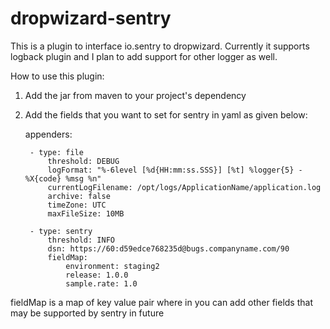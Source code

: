 # dropwizard-sentry
This is a plugin to interface io.sentry to dropwizard. Currently it supports logback plugin and I plan to add support for other logger as well. 

How to use this plugin:
1. Add the jar from maven to your project's dependency
2. Add the fields that you want to set for sentry in yaml as given below:

    appenders:
    
        - type: file
            threshold: DEBUG
            logFormat: "%-6level [%d{HH:mm:ss.SSS}] [%t] %logger{5} - %X{code} %msg %n"
            currentLogFilename: /opt/logs/ApplicationName/application.log
            archive: false
            timeZone: UTC
            maxFileSize: 10MB
            
        - type: sentry
            threshold: INFO
            dsn: https://60:d59edce768235d@bugs.companyname.com/90
            fieldMap:
                environment: staging2
                release: 1.0.0
                sample.rate: 1.0

  fieldMap is a map of key value pair where in you can add other fields that may be supported by sentry in future        
